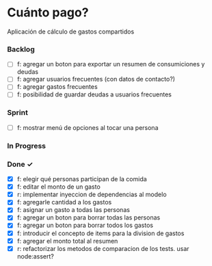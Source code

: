 # Cuánto pago?

Aplicación de cálculo de gastos compartidos

### Backlog

- [ ] f: agregar un boton para exportar un resumen de consumiciones y deudas
- [ ] f: agregar usuarios frecuentes (con datos de contacto?)
- [ ] f: agregar gastos frecuentes
- [ ] f: posibilidad de guardar deudas a usuarios frecuentes

### Sprint

- [ ] f: mostrar menú de opciones al tocar una persona

### In Progress


### Done ✓

- [x] f: elegir qué personas participan de la comida
- [x] f: editar el monto de un gasto
- [x] r: implementar inyeccion de dependencias al modelo
- [x] f: agregarle cantidad a los gastos
- [x] f: asignar un gasto a todas las personas
- [x] f: agregar un boton para borrar todas las personas
- [x] f: agregar un boton para borrar todos los gastos
- [x] f: introducir el concepto de items para la division de gastos
- [x] f: agregar el monto total al resumen
- [x] r: refactorizar los metodos de comparacion de los tests. usar node:assert?
